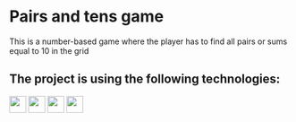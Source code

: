 # Pairs and tens game

This is a number-based game where the player has to find all pairs or sums equal to 10 in the grid

## The project is using the following technologies:

<img src="https://img.shields.io/badge/vite-%23563D7C.svg?style=flat&logo=vite&color=white" height="30"> <img src="https://img.shields.io/badge/React.JS-%23563D7C.svg?style=flat&logo=react&color=white" height="30"> <img src="https://img.shields.io/badge/Bootstrap-%23563D7C.svg?style=flat&logo=bootstrap&color=white&logoColor=purple" height="30"> <img src="https://img.shields.io/badge/react--confetti-311C87?style=flat&color=white&logoColor=gray" height="30">